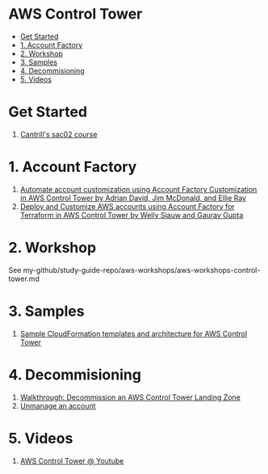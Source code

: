 <h1>AWS Control Tower</h1>

<!-- TOC -->

- [Get Started](#get-started)
- [1. Account Factory](#1-account-factory)
- [2. Workshop](#2-workshop)
- [3. Samples](#3-samples)
- [4. Decommisioning](#4-decommisioning)
- [5. Videos](#5-videos)

<!-- /TOC -->

# Get Started

1. [Cantrill's sac02 course]()

# 1. Account Factory

1. [Automate account customization using Account Factory Customization in AWS Control Tower by Adrian David, Jim McDonald, and Ellie Ray](https://aws.amazon.com/blogs/mt/automate-account-customization-using-account-factory-customization-in-aws-control-tower/)
1. [Deploy and Customize AWS accounts using Account Factory for Terraform in AWS Control Tower by Welly Siauw and Gaurav Gupta ](https://aws.amazon.com/blogs/mt/deploy-and-customize-aws-accounts-using-account-factory-for-terraform-in-aws-control-tower/)

# 2. Workshop

See my-github/study-guide-repo/aws-workshops/aws-workshops-control-tower.md

# 3. Samples

1. [Sample CloudFormation templates and architecture for AWS Control Tower](https://github.com/aws-samples/aws-control-tower-reference-architectures/tree/master)

# 4. Decommisioning

1. [Walkthrough: Decommission an AWS Control Tower Landing Zone](https://docs.aws.amazon.com/controltower/latest/userguide/decommission-landing-zone.html)
1. [Unmanage an account](https://docs.aws.amazon.com/controltower/latest/userguide/unmanage-account.html)

# 5. Videos

1. [AWS Control Tower @ Youtube](https://www.youtube.com/playlist?list=PLhr1KZpdzukdS9skEXbY0z67F-wrcpbjm)